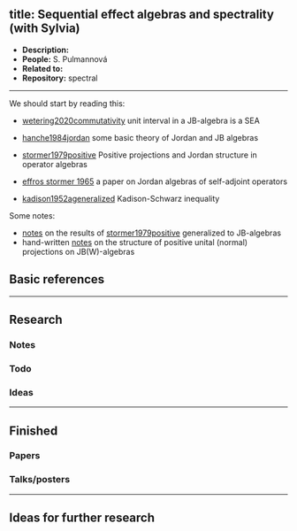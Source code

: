 
title: Sequential effect algebras and spectrality (with Sylvia)
---

*  **Description:**   
*  **People:**   S. Pulmannová
*  **Related to:**     
*  **Repository:** spectral 

---

We should start by reading this:

* [wetering2020commutativity](wetering2020commutativity) unit interval in a JB-algebra is a SEA

* [hanche1984jordan](BOOK_hanche1984jordan) some basic theory of Jordan and JB algebras

* [stormer1979positive](stormer1979positive) Positive projections and Jordan structure in operator algebras

* [effros stormer 1965](NEW_seas/effros_stormer_JC.pdf)  a paper on Jordan algebras of self-adjoint operators

* [kadison1952ageneralized](kadison1952ageneralized) Kadison-Schwarz inequality    



Some notes:

* [notes](NEW_seas/posproj.pdf) on the results of [stormer1979positive](stormer1979positive) generalized to JB-algebras    
* hand-written [notes](NEW_seas/projections.pdf) on the structure of positive unital (normal) projections on JB(W)-algebras    


## Basic references






---

## Research



### Notes



### Todo



### Ideas

---

## Finished

### Papers


### Talks/posters

---

## Ideas for further research

